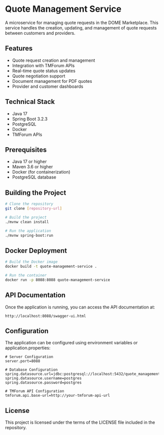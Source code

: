 # Quote Management Service

A microservice for managing quote requests in the DOME Marketplace. This service handles the creation, updating, and management of quote requests between customers and providers.

## Features

- Quote request creation and management
- Integration with TMForum APIs
- Real-time quote status updates
- Quote negotiation support
- Document management for PDF quotes
- Provider and customer dashboards

## Technical Stack

- Java 17
- Spring Boot 3.2.3
- PostgreSQL
- Docker
- TMForum APIs

## Prerequisites

- Java 17 or higher
- Maven 3.6 or higher
- Docker (for containerization)
- PostgreSQL database

## Building the Project

```bash
# Clone the repository
git clone [repository-url]

# Build the project
./mvnw clean install

# Run the application
./mvnw spring-boot:run
```

## Docker Deployment

```bash
# Build the Docker image
docker build -t quote-management-service .

# Run the container
docker run -p 8088:8088 quote-management-service
```

## API Documentation

Once the application is running, you can access the API documentation at:
```
http://localhost:8088/swagger-ui.html
```

## Configuration

The application can be configured using environment variables or application.properties:

```properties
# Server Configuration
server.port=8088

# Database Configuration
spring.datasource.url=jdbc:postgresql://localhost:5432/quote_management
spring.datasource.username=postgres
spring.datasource.password=postgres

# TMForum API Configuration
tmforum.api.base-url=http://your-tmforum-api-url
```

## License

This project is licensed under the terms of the LICENSE file included in the repository. 